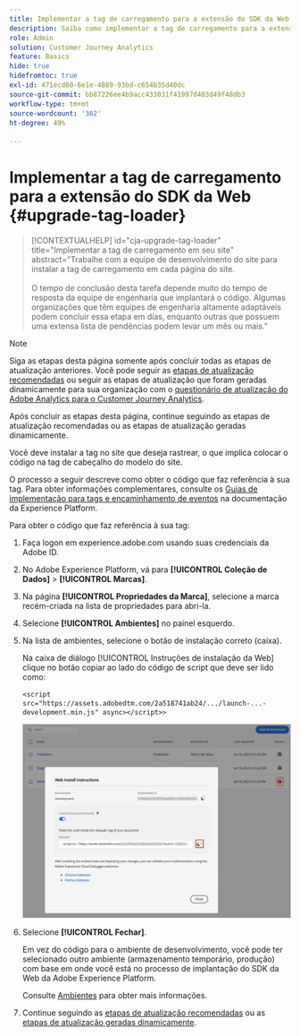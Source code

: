 ```yaml
---
title: Implementar a tag de carregamento para a extensão do SDK da Web
description: Saiba como implementar a tag de carregamento para a extensão Web SDK
role: Admin
solution: Customer Journey Analytics
feature: Basics
hide: true
hidefromtoc: true
exl-id: 471ecd60-6e1e-4889-93bd-c654b35d40dc
source-git-commit: bb87226ee4b9acc433031f41997d403d49f48db3
workflow-type: tm+mt
source-wordcount: '362'
ht-degree: 49%

---
```


# Implementar a tag de carregamento para a extensão do SDK da Web {#upgrade-tag-loader}

<!-- markdownlint-disable MD034 -->

>[!CONTEXTUALHELP]
>id="cja-upgrade-tag-loader"
>title="Implementar a tag de carregamento em seu site"
>abstract="Trabalhe com a equipe de desenvolvimento do site para instalar a tag de carregamento em cada página do site.<br><br>O tempo de conclusão desta tarefa depende muito do tempo de resposta da equipe de engenharia que implantará o código. Algumas organizações que têm equipes de engenharia altamente adaptáveis podem concluir essa etapa em dias, enquanto outras que possuem uma extensa lista de pendências podem levar um mês ou mais."

<!-- markdownlint-enable MD034 -->

>[!NOTE]
> 
>Siga as etapas desta página somente após concluir todas as etapas de atualização anteriores. Você pode seguir as [etapas de atualização recomendadas](/help/getting-started/cja-upgrade/cja-upgrade-recommendations.md#recommended-upgrade-steps-for-most-organizations) ou seguir as etapas de atualização que foram geradas dinamicamente para sua organização com o [questionário de atualização do Adobe Analytics para o Customer Journey Analytics](https://gigazelle.github.io/cja-ttv/).
>
>Após concluir as etapas desta página, continue seguindo as etapas de atualização recomendadas ou as etapas de atualização geradas dinamicamente.

Você deve instalar a tag no site que deseja rastrear, o que implica colocar o código na tag de cabeçalho do modelo do site.

O processo a seguir descreve como obter o código que faz referência à sua tag. Para obter informações complementares, consulte os [Guias de implementação para tags e encaminhamento de eventos](https://experienceleague.adobe.com/en/docs/experience-platform/tags/get-started/implementation-guides) na documentação da Experience Platform.

Para obter o código que faz referência à sua tag:

1. Faça logon em experience.adobe.com usando suas credenciais da Adobe ID.

1. No Adobe Experience Platform, vá para **[!UICONTROL Coleção de Dados]** > **[!UICONTROL Marcas]**.

1. Na página **[!UICONTROL Propriedades da Marca]**, selecione a marca recém-criada na lista de propriedades para abri-la.

1. Selecione **[!UICONTROL Ambientes]** no painel esquerdo.

1. Na lista de ambientes, selecione o botão de instalação correto (caixa).

   Na caixa de diálogo [!UICONTROL Instruções de instalação da Web] clique no botão copiar ao lado do código de script que deve ser lido como:

   ```
   <script src="https://assets.adobedtm.com/2a518741ab24/.../launch-...-development.min.js" async></script>>
   ```

   ![Ambiente](assets/environment.png)

1. Selecione **[!UICONTROL Fechar]**.

   Em vez do código para o ambiente de desenvolvimento, você pode ter selecionado outro ambiente (armazenamento temporário, produção) com base em onde você está no processo de implantação do SDK da Web da Adobe Experience Platform.

   Consulte [Ambientes](https://experienceleague.adobe.com/docs/experience-platform/tags/publish/environments/environments.html?lang=pt-BR) para obter mais informações.

1. Continue seguindo as [etapas de atualização recomendadas](/help/getting-started/cja-upgrade/cja-upgrade-recommendations.md#recommended-upgrade-steps-for-most-organizations) ou as [etapas de atualização geradas dinamicamente](https://gigazelle.github.io/cja-ttv/).
